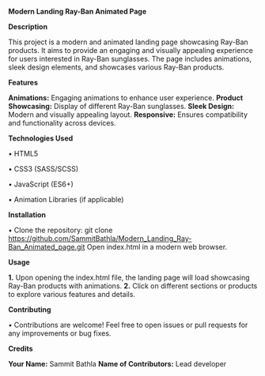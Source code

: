 ****Modern Landing Ray-Ban Animated Page****

**Description**

This project is a modern and animated landing page showcasing Ray-Ban products. It aims to provide an engaging and visually appealing experience for users interested in Ray-Ban sunglasses. The page includes animations, sleek design elements, and showcases various Ray-Ban products.

**Features**

**Animations:** Engaging animations to enhance user experience.
**Product Showcasing:** Display of different Ray-Ban sunglasses.
**Sleek Design:** Modern and visually appealing layout.
**Responsive:** Ensures compatibility and functionality across devices.

**Technologies Used**

• HTML5 

• CSS3 (SASS/SCSS) 

• JavaScript (ES6+)

• Animation Libraries (if applicable)

**Installation**

• Clone the repository: git clone https://github.com/SammitBathla/Modern_Landing_Ray-Ban_Animated_page.git
Open index.html in a modern web browser.

**Usage**

**1.** Upon opening the index.html file, the landing page will load showcasing Ray-Ban products with animations.
**2.** Click on different sections or products to explore various features and details.

**Contributing**

• Contributions are welcome! Feel free to open issues or pull requests for any improvements or bug fixes.

**Credits**

**Your Name:** Sammit Bathla
**Name of Contributors:** Lead developer


